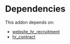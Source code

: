 # Dependencies

This addon depends on:

- [website_hr_recruitment](https://github.com/bringout/oca-ocb-website)
- [hr_contract](https://github.com/bringout/oca-ocb-hr)
